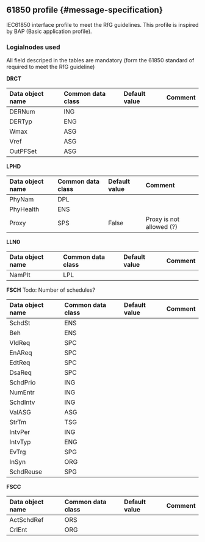 ## 61850 profile {#message-specification}

IEC61850 interface profile to meet the RfG guidelines. This profile is inspired by BAP (Basic application profile).


### Logialnodes used
All field descriped in the tables are mandatory (form the 61850 standard of required to meet the RfG guideline)

**DRCT**

|Data object name |Common data class | Default value | Comment |
|:--|:--|:--|:--|
|DERNum| ING|
|DERTyp| ENG|
|Wmax|ASG|
|Vref| ASG|
|OutPFSet|ASG|
	
	
**LPHD**

|Data object name| Common data class|Default value | Comment |
|:--|:--|:--|:--|
|PhyNam| DPL|||
|PhyHealth| ENS|||
|Proxy|	SPS| False | Proxy is not allowed (?)|
	
	
**LLN0**

|Data object name|Common data class| Default value | Comment |
|:--|:--|:--|:--|	
|NamPlt	|LPL|	


**FSCH**
Todo: Number of schedules?

|Data object name|Common data class| Default value | Comment |
|:--|:--|:--|:--|
|SchdSt	|ENS|
|Beh| ENS|
|VldReq| SPC|
|EnAReq| SPC|
|EdtReq	|SPC|
|DsaReq| SPC|
|SchdPrio| ING|
|NumEntr| ING|
|SchdIntv| ING|
|ValASG| ASG|
|StrTm|	TSG|
|IntvPer| ING|
|IntvTyp| ENG|
|EvTrg|	SPG|
|InSyn|	ORG|
|SchdReuse|SPG|
	
	
**FSCC**

|Data object name|Common data class| Default value | Comment |
|:--|:--|:--|:--|
|ActSchdRef| ORS|||
|CrlEnt| ORG|||





